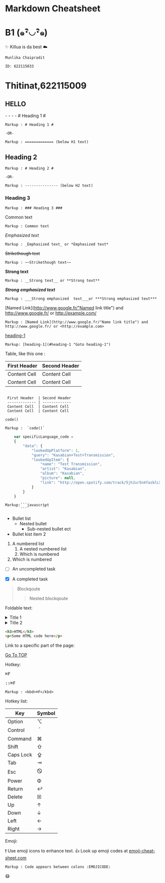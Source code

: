 Markdown Cheatsheet<a name="TOP"></a>
===================

# B1 (๑･ิ◡･ิ๑) #
:sparkles: Killua is da best :cloud:
```
Munlika Chaipradit

ID: 622115033
```

<h1>Thitinat,622115009</h1>
<h2>HELLO</h2>
- - - - 
# Heading 1 #

    Markup : # Heading 1 #

    -OR-

    Markup : ============= (below H1 text)

## Heading 2 ##

    Markup : # Heading 2 #

    -OR-

    Markup : --------------- (below H2 text)

### Heading 3 ###

    Markup : ### Heading 3 ###

Common text

    Markup : Common text

_Emphasized text_

    Markup : _Emphasized text_ or *Emphasized text*

~~Strikethough text~~

    Markup : ~~Strikethough text~~

__Strong text__

    Markup : __Strong text__ or **Strong text**

___Strong emphasized  text___

    Markup : ___Strong emphasized  text___or ***Strong emphasized text***

[Named Link](http://www.google.fr/"Named link title") and http://www.google.fr/
or <http://example.com/>

    Markup : [Named Link](http://www.google.fr/"Name link title") and
    http://www.google.fr/ or <http://example.com>

[heading-1](#heading-1 "Goto heading-1")

    Markup: [heading-1](#heading-1 "Goto heading-1")

 Table, like this one :

 First Header  | Second Header
 ------------- | -------------
 Content Cell  | Content Cell
 Content Cell  | Content Cell


```

 First Header  | Second Header
 ------------- | -------------
 Content Cell  | Content Cell
 Content Cell  | Content Cell

```


`code()`


    Markup :  `code()`


```javascript
    var specificLanguage_code =
    {
        "data": {
            "lookedUpPlatform": 1,
            "query": "Kasabian+Test+Transmission",
            "lookedUpItem": {
                "name": "Test Transmission",
                "artist": "Kasabian",
                "album": "Kasabian",
                "picture": null,
                "link": "http://open.spotify.com/track/5jhJur5n4fasblLSCOcrTp"
            }
        }
    }
```


    Markup:```javascript
           ```

* Bullet list
    * Nested bullet
        * Sub-nested bullet ect
* Bullet kist item 2
1. A numbered list
    1. A nested numbered list
    2. Which is numbered
2. Which is numbered


- [ ] An uncompleted task
- [x] A completed task


> Blockqoute
>> Nested blockqoute

Foldable text:

<details>
    <summary>Title 1</summary>
    <p>Content 1 Content 1 Content 1 Content 1 Content 1</p>
</details>
<details>
    <summary>Title 2</summary>
    <p>Content 2 Content 2 Content 2 Content 2 Content 2</p>
</details>


```html
<h3>HTML</h3>
<p>Some HTML code here</p>
```


Link to a specific part of the page:

[Go To TOP](#TOP)

Hotkey:

<kbd>⌘F</kbd>

<kbd>:⇧⌘F</kbd>

    Markup : <kbd>⌘F</kbd>

Hotkey list:

| Key | Symbol |
| --- | --- |
| Option | ⌥ |
| Control | ＾ |
| Command | ⌘ |
| Shift | ⇧ |
| Caps Lock | ⇪ |
| Tab | ⇥ |
| Esc | 🛇 |
| Power | Φ |
| Return | ↩ |
| Delete | ☒ |
| Up | ↑ |
| Down | ↓ |
| Left | ← |
| Right | → |

Emoji:


:exclamation: Use emoji icons to enhance text. :+1: Look up emoji codes at 
[emoji-cheat-sheet.com](http://emoji-cheat-sheet.com/)


    Markup : Code appears between colons :EMOJICODE:

:mask:





















